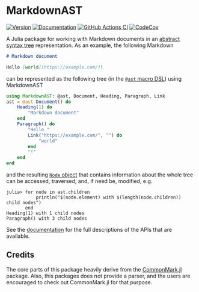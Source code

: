 # MarkdownAST

[![Version][juliahub-version-img]][juliahub-version-url]
[![Documentation][docs-stable-img]][docs-stable-url]
[![GitHub Actions CI][github-actions-img]][github-actions-url]
[![CodeCov][codecov-img]][codecov-url]

A Julia package for working with Markdown documents in an [abstract syntax tree][ast-wiki] representation.
As an example, the following Markdown

```markdown
# Markdown document

Hello [world](https://example.com/)!
```

can be represented as the following tree (in the [`@ast` macro DSL][mdast-astmacro]) using MarkdownAST

```julia
using MarkdownAST: @ast, Document, Heading, Paragraph, Link
ast = @ast Document() do
    Heading(1) do
        "Markdown document"
    end
    Paragraph() do
        "Hello "
        Link("https://example.com/", "") do
            "world"
        end
        "!"
    end
end
```

and the resulting [`Node` object][mdast-node] that contains information about the whole tree can be accessed, traversed, and, if need be, modified, e.g.

```julia-repl
julia> for node in ast.children
           println("$(node.element) with $(length(node.children)) child nodes")
       end
Heading(1) with 1 child nodes
Paragraph() with 3 child nodes
```

See the [documentation][docs-stable-url] for the full descriptions of the APIs that are available.

## Credits

The core parts of this package heavily derive from the [CommonMark.jl](https://github.com/MichaelHatherly/CommonMark.jl) package.
Also, this packages does not provide a parser, and the users are encouraged to check out CommonMark.jl for that purpose.


[juliahub-version-img]: https://juliahub.com/docs/MarkdownAST/version.svg
[juliahub-version-url]: https://juliahub.com/ui/Packages/MarkdownAST/6YkiC
[github-actions-img]: https://github.com/JuliaDocs/MarkdownAST.jl/actions/workflows/CI.yml/badge.svg
[github-actions-url]: https://github.com/JuliaDocs/MarkdownAST.jl/actions/workflows/CI.yml
[docs-stable-img]: https://img.shields.io/badge/documentation-stable-blue.svg
[docs-stable-url]: https://juliadocs.github.io/MarkdownAST.jl/stable/
[codecov-img]: https://codecov.io/gh/JuliaDocs/MarkdownAST.jl/branch/main/graph/badge.svg?token=91XPUAQ2WE
[codecov-url]: https://codecov.io/gh/JuliaDocs/MarkdownAST.jl

[ast-wiki]: https://en.wikipedia.org/wiki/Abstract_syntax_tree
[mdast-astmacro]: https://juliadocs.github.io/MarkdownAST.jl/stable/astmacro/#MarkdownAST.@ast
[mdast-node]: https://juliadocs.github.io/MarkdownAST.jl/stable/node/#MarkdownAST.Node
